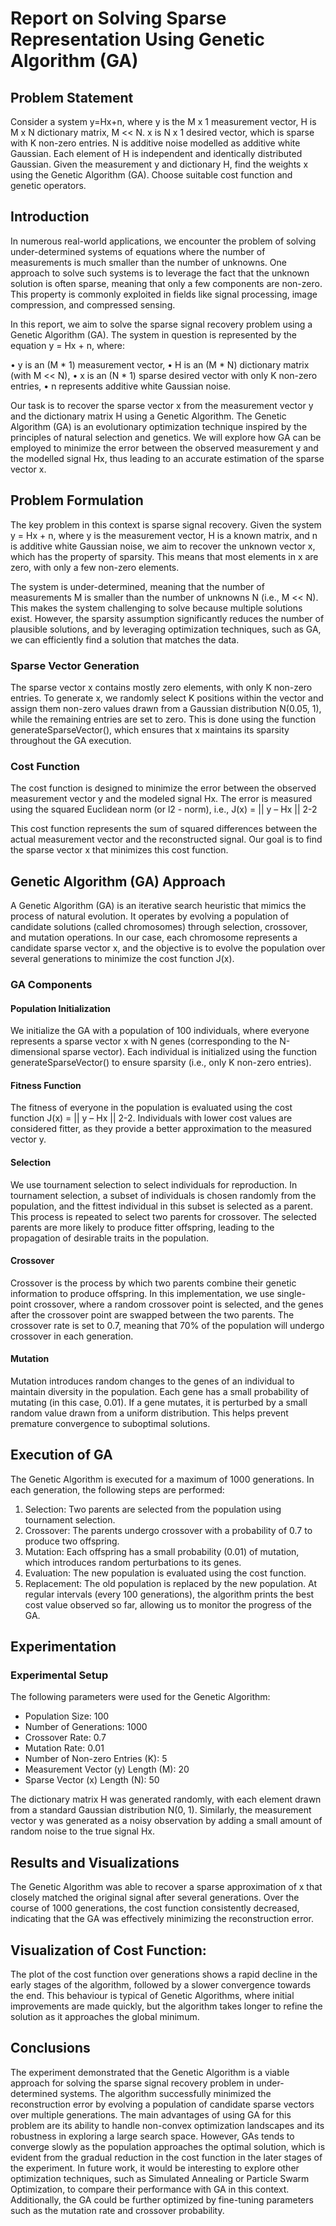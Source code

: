 # Report on Solving Sparse Representation Using Genetic Algorithm (GA)
## Problem Statement
Consider a system y=Hx+n, where y is the M x 1 measurement vector, H is M x N dictionary matrix, M << N.  x is N  x 1 desired vector, which is sparse with K non-zero entries. N is additive noise modelled as additive white Gaussian. Each element of H is independent and identically distributed Gaussian. Given the measurement y and dictionary H, find the weights x using the Genetic Algorithm (GA). Choose suitable cost function and genetic operators.

## Introduction
In numerous real-world applications, we encounter the problem of solving under-determined systems of equations where the number of measurements is much smaller than the number of unknowns. One approach to solve such systems is to leverage the fact that the unknown solution is often sparse, meaning that only a few components are non-zero. This property is commonly exploited in fields like signal processing, image compression, and compressed sensing.

In this report, we aim to solve the sparse signal recovery problem using a Genetic Algorithm (GA). The system in question is represented by the equation y = Hx + n, where:

•	y is an (M * 1) measurement vector,
•	H is an (M * N) dictionary matrix (with M << N),
•	x is an (N * 1) sparse desired vector with only K non-zero entries,
•	n represents additive white Gaussian noise.

Our task is to recover the sparse vector x from the measurement vector y and the dictionary matrix H using a Genetic Algorithm. The Genetic Algorithm (GA) is an evolutionary optimization technique inspired by the principles of natural selection and genetics. We will explore how GA can be employed to minimize the error between the observed measurement y and the modelled signal Hx, thus leading to an accurate estimation of the sparse vector x.

## Problem Formulation
The key problem in this context is sparse signal recovery. Given the system y = Hx + n, where y is the measurement vector, H is a known matrix, and n is additive white Gaussian noise, we aim to recover the unknown vector x, which has the property of sparsity. This means that most elements in x are zero, with only a few non-zero elements.

The system is under-determined, meaning that the number of measurements M is smaller than the number of unknowns N (i.e., M << N). This makes the system challenging to solve because multiple solutions exist. However, the sparsity assumption significantly reduces the number of plausible solutions, and by leveraging optimization techniques, such as GA, we can efficiently find a solution that matches the data.

### Sparse Vector Generation
The sparse vector x contains mostly zero elements, with only K non-zero entries. To generate x, we randomly select K positions within the vector and assign them non-zero values drawn from a Gaussian distribution N(0.05, 1), while the remaining entries are set to zero. This is done using the function generateSparseVector(), which ensures that x maintains its sparsity throughout the GA execution.

### Cost Function
The cost function is designed to minimize the error between the observed measurement vector y and the modeled signal Hx. The error is measured using the squared Euclidean norm (or l2 - norm), i.e.,
J(x) = || y – Hx || 2-2

This cost function represents the sum of squared differences between the actual measurement vector and the reconstructed signal. Our goal is to find the sparse vector x that minimizes this cost function.

## Genetic Algorithm (GA) Approach
A Genetic Algorithm (GA) is an iterative search heuristic that mimics the process of natural evolution. It operates by evolving a population of candidate solutions (called chromosomes) through selection, crossover, and mutation operations. In our case, each chromosome represents a candidate sparse vector x, and the objective is to evolve the population over several generations to minimize the cost function J(x).

### GA Components

#### Population Initialization
We initialize the GA with a population of 100 individuals, where everyone represents a sparse vector x with N genes (corresponding to the N-dimensional sparse vector). Each individual is initialized using the function generateSparseVector() to ensure sparsity (i.e., only K non-zero entries).

#### Fitness Function
The fitness of everyone in the population is evaluated using the cost function J(x) = || y – Hx || 2-2. Individuals with lower cost values are considered fitter, as they provide a better approximation to the measured vector y.

#### Selection
We use tournament selection to select individuals for reproduction. In tournament selection, a subset of individuals is chosen randomly from the population, and the fittest individual in this subset is selected as a parent. This process is repeated to select two parents for crossover. The selected parents are more likely to produce fitter offspring, leading to the propagation of desirable traits in the population.

#### Crossover
Crossover is the process by which two parents combine their genetic information to produce offspring. In this implementation, we use single-point crossover, where a random crossover point is selected, and the genes after the crossover point are swapped between the two parents. The crossover rate is set to 0.7, meaning that 70% of the population will undergo crossover in each generation.

#### Mutation
Mutation introduces random changes to the genes of an individual to maintain diversity in the population. Each gene has a small probability of mutating (in this case, 0.01). If a gene mutates, it is perturbed by a small random value drawn from a uniform distribution. This helps prevent premature convergence to suboptimal solutions.

## Execution of GA
The Genetic Algorithm is executed for a maximum of 1000 generations. In each generation, the following steps are performed:

1. Selection: Two parents are selected from the population using tournament selection.
2. Crossover: The parents undergo crossover with a probability of 0.7 to produce two offspring.
3. Mutation: Each offspring has a small probability (0.01) of mutation, which introduces random perturbations to its genes.
4. Evaluation: The new population is evaluated using the cost function.
5. Replacement: The old population is replaced by the new population.
At regular intervals (every 100 generations), the algorithm prints the best cost value observed so far, allowing us to monitor the progress of the GA.


## Experimentation
### Experimental Setup
The following parameters were used for the Genetic Algorithm:

- Population Size: 100
- Number of Generations: 1000
- Crossover Rate: 0.7
- Mutation Rate: 0.01
- Number of Non-zero Entries (K): 5
- Measurement Vector (y) Length (M): 20
- Sparse Vector (x) Length (N): 50

The dictionary matrix H was generated randomly, with each element drawn from a standard Gaussian distribution N(0, 1). Similarly, the measurement vector y was generated as a noisy observation by adding a small amount of random noise to the true signal Hx.

## Results and Visualizations
The Genetic Algorithm was able to recover a sparse approximation of x that closely matched the original signal after several generations. Over the course of 1000 generations, the cost function consistently decreased, indicating that the GA was effectively minimizing the reconstruction error.

## Visualization of Cost Function:
The plot of the cost function over generations shows a rapid decline in the early stages of the algorithm, followed by a slower convergence towards the end. This behaviour is typical of Genetic Algorithms, where initial improvements are made quickly, but the algorithm takes longer to refine the solution as it approaches the global minimum.

## Conclusions
The experiment demonstrated that the Genetic Algorithm is a viable approach for solving the sparse signal recovery problem in under-determined systems. The algorithm successfully minimized the reconstruction error by evolving a population of candidate sparse vectors over multiple generations. 
The main advantages of using GA for this problem are its ability to handle non-convex optimization landscapes and its robustness in exploring a large search space. However, GAs tends to converge slowly as the population approaches the optimal solution, which is evident from the gradual reduction in the cost function in the later stages of the experiment.
In future work, it would be interesting to explore other optimization techniques, such as Simulated Annealing or Particle Swarm Optimization, to compare their performance with GA in this context. Additionally, the GA could be further optimized by fine-tuning parameters such as the mutation rate and crossover probability.
